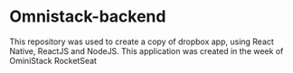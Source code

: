 # Omnistack-backend
This repository was used to create a copy of dropbox app, using React Native, ReactJS and NodeJS. This application was created in the week of OminiStack RocketSeat

